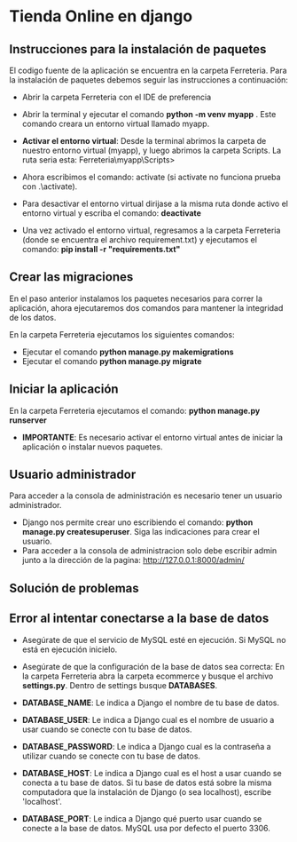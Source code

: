 # Tienda Online en django 

## Instrucciones para la instalación de paquetes

El codigo fuente de la aplicación se encuentra en la carpeta Ferreteria.
Para la instalación de paquetes debemos seguir las instrucciones a continuación:
- Abrir la carpeta Ferreteria con el IDE de preferencia
- Abrir la terminal y ejecutar el comando __python -m venv myapp__ . Este comando creara un entorno 
virtual llamado myapp.
- __Activar el entorno virtual__: Desde la terminal abrimos la carpeta de 
nuestro entorno virtual (myapp), y luego abrimos la carpeta Scripts. La ruta seria esta: Ferreteria\myapp\Scripts>
- Ahora escribimos el comando: activate (si activate no funciona prueba con .\activate).
- Para desactivar el entorno virtual dirijase a la misma ruta donde activo el entorno virtual y escriba el comando: __deactivate__

- Una vez activado el entorno virtual, regresamos a la carpeta Ferreteria (donde se encuentra el archivo requirement.txt) y ejecutamos
el comando: __pip install -r "requirements.txt"__ 

## Crear las migraciones

En el paso anterior instalamos los paquetes necesarios para correr la aplicación, ahora
ejecutaremos dos comandos para mantener la integridad de los datos. 

En la carpeta Ferreteria ejecutamos los siguientes comandos:
- Ejecutar el comando __python manage.py makemigrations__
- Ejecutar el comando __python manage.py migrate__


## Iniciar la aplicación
En la carpeta Ferreteria ejecutamos el comando: __python manage.py runserver__
- __IMPORTANTE__: Es necesario activar el entorno virtual antes de iniciar la aplicación o instalar nuevos paquetes.


## Usuario administrador
Para acceder a la consola de administración es necesario tener un usuario administrador.
- Django nos permite crear uno escribiendo el comando:  __python manage.py createsuperuser__. Siga las indicaciones para crear el usuario.
- Para acceder a la consola de administracion solo debe escribir admin junto a la dirección de la pagina: http://127.0.0.1:8000/admin/

## Solución de problemas

## Error al intentar conectarse a la base de datos
- Asegúrate de que el servicio de MySQL esté en ejecución. Si MySQL no está en ejecución inicielo.
- Asegúrate de que la configuración de la base de datos sea correcta:
En la carpeta Ferreteria abra la carpeta ecommerce y busque el archivo __settings.py__. Dentro de settings busque __DATABASES__.

- __DATABASE_NAME__: Le indica a Django el nombre de tu base de datos.
- __DATABASE_USER__: Le indica a Django cual es el nombre de usuario a usar cuando se conecte con tu base de datos.
- __DATABASE_PASSWORD__: Le indica a Django cual es la contraseña a utilizar cuando se conecte con tu base de datos.
- __DATABASE_HOST__: Le indica a Django cual es el host a usar cuando se conecta a tu base de datos. Si tu base de datos está sobre la misma computadora que la instalación de Django (o sea localhost), escribe 'localhost'.
- __DATABASE_PORT__: Le indica a Django qué puerto usar cuando se conecte a la base de datos. MySQL usa por defecto el puerto 3306. 
